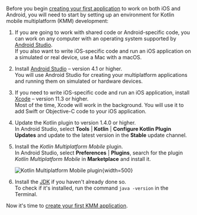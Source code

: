 [//]: # (title: Set up an environment for KMM development)
[//]: # (auxiliary-id: Set_up_an_environment_for_KMM_development)

Before you begin [creating your first application](create-first-app.md) to work on both iOS and Android, you will need to 
start by setting up an environment for Kotlin mobile multiplatform (KMM) development:

1. If you are going to work with shared code or Android-specific code, you can work on any computer with an operating 
   system supported by [Android Studio](https://developer.android.com/studio).  
   If you also want to write iOS-specific code and run an iOS application on a simulated or real device, use a Mac with a 
   macOS.  
2. Install [Android Studio](https://developer.android.com/studio) – version 4.1 or higher.  
    You will use Android Studio for creating your multiplatform applications and 
    running them on simulated or hardware devices.
3. If you need to write iOS-specific code and run an iOS application, install [Xcode](https://apps.apple.com/us/app/xcode/id497799835) 
    –  version 11.3 or higher.                                                                                                                                                                                                                                                                                                                          
    Most of the time, Xcode will work in the background. You will use it to add 
    Swift or Objective-C code to your iOS application.
4. Update the Kotlin plugin to version 1.4.0 or higher.  
    In Android Studio, select **Tools** | **Kotlin** | **Configure Kotlin Plugin Updates** and update to the latest 
    version in the **Stable** update channel.
5. Install the *Kotlin Multiplatform Mobile* plugin.  
    In Android Studio, select  **Preferences** | **Plugins**, search for the plugin *Kotlin Multiplatform Mobile* in 
    **Marketplace** and install it.
    
    ![Kotlin Multiplatform Mobile plugin](mobile-multiplatform-plugin.png){width=500}
    
6. Install the [JDK](https://jdk.java.net/14/) if you haven't already done so.  
    To check if it's installed, run the command `java -version` in the Terminal.       
     
Now it's time to [create your first KMM application](create-first-app.md).